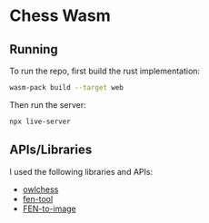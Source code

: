 # Chess Wasm

## Running 
To run the repo, first build the rust implementation:
```bash
wasm-pack build --target web
```

Then run the server:
```bash
npx live-server
```

## APIs/Libraries
I used the following libraries and APIs:
* [owlchess](https://docs.rs/owlchess/latest/owlchess/)
* [fen-tool](https://mutsuntsai.github.io/fen-tool/)
* [FEN-to-image](http://www.fen-to-image.com/)